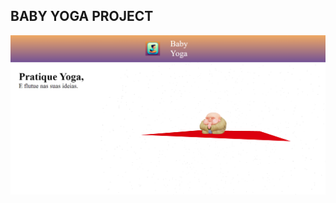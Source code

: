 ## BABY YOGA PROJECT

![Logo do R](https://github.com/DanielGiaquetoGomes04/ProjetoBabyYoga/blob/main/Foto/FotoTrabalho.png)
